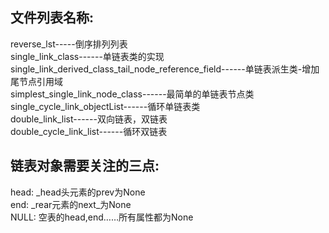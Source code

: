 ## 文件列表名称:
reverse_lst-----倒序排列列表  
single_link_class------单链表类的实现  
single_link_derived_class_tail_node_reference_field------单链表派生类-增加尾节点引用域  
simplest_single_link_node_class------最简单的单链表节点类  
single_cycle_link_objectList------循环单链表类  
double_link_list------双向链表，双链表  
double_cycle_link_list------循环双链表  
  
  
## 链表对象需要关注的三点:  
head: _head头元素的prev为None  
end: _rear元素的next_为None  
NULL: 空表的head,end……所有属性都为None  